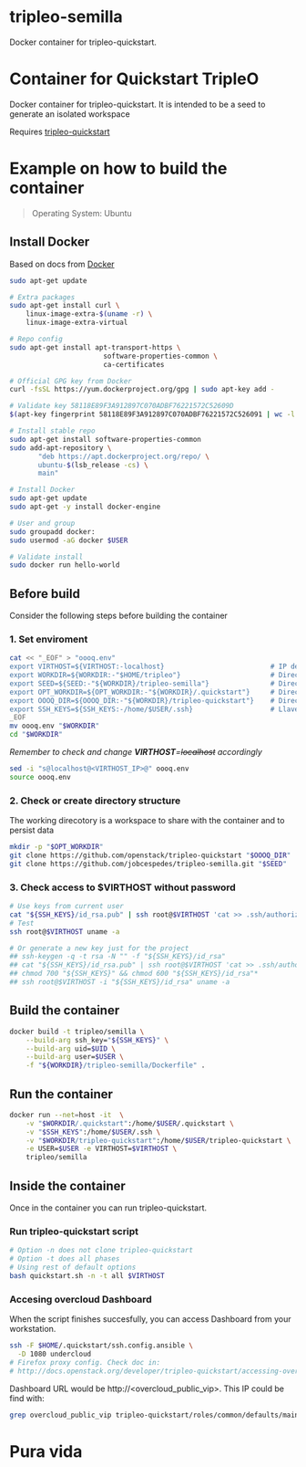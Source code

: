 # tripleo-semilla
Docker container for tripleo-quickstart.

# Container for Quickstart TripleO
Docker container for tripleo-quickstart. It is intended to be a seed to generate an isolated workspace

Requires [tripleo-quickstart](https://github.com/openstack/tripleo-quickstart)

# Example on how to build the container
> Operating System: Ubuntu

## Install Docker
Based on docs from [Docker](https://docs.docker.com/engine/installation/linux/ubuntu/)
``` bash
sudo apt-get update

# Extra packages
sudo apt-get install curl \
    linux-image-extra-$(uname -r) \
    linux-image-extra-virtual

# Repo config
sudo apt-get install apt-transport-https \
                       software-properties-common \
                       ca-certificates

# Official GPG key from Docker
curl -fsSL https://yum.dockerproject.org/gpg | sudo apt-key add -

# Validate key 58118E89F3A912897C070ADBF76221572C52609D
$(apt-key fingerprint 58118E89F3A912897C070ADBF76221572C526091 | wc -l | grep -qv 0) && echo Verificado || echo "Error de verificacion"

# Install stable repo
sudo apt-get install software-properties-common
sudo add-apt-repository \
       "deb https://apt.dockerproject.org/repo/ \
       ubuntu-$(lsb_release -cs) \
       main"

# Install Docker
sudo apt-get update
sudo apt-get -y install docker-engine

# User and group
sudo groupadd docker:
sudo usermod -aG docker $USER

# Validate install
sudo docker run hello-world
```
## Before build
Consider the following steps before building the container

### 1. Set enviroment
``` bash
cat << "_EOF" > "oooq.env"
export VIRTHOST=${VIRTHOST:-localhost}                          # IP de la maqina física para generar ambiente virtual
export WORKDIR=${WORKDIR:-"$HOME/tripleo"}                      # Directorio de trabajo
export SEED=${SEED:-"${WORKDIR}/tripleo-semilla"}               # Directorio de este repo
export OPT_WORKDIR=${OPT_WORKDIR:-"${WORKDIR}/.quickstart"}     # Directorio de despliegue de oooq
export OOOQ_DIR=${OOOQ_DIR:-"${WORKDIR}/tripleo-quickstart"}    # Directorio del repo de oooq
export SSH_KEYS=${SSH_KEYS:-/home/$USER/.ssh}                   # Llave ssh para autenticación sin contraseña
_EOF
mv oooq.env "$WORKDIR"
cd "$WORKDIR"
```
*Remember to check and change **VIRTHOST**=~~localhost~~ accordingly*
``` bash
sed -i "s@localhost@<VIRTHOST_IP>@" oooq.env
source oooq.env
```
### 2. Check or create directory structure
The working direcotory is a workspace to share with the container and to persist data
``` bash
mkdir -p "$OPT_WORKDIR"
git clone https://github.com/openstack/tripleo-quickstart "$OOOQ_DIR"
git clone https://github.com/jobcespedes/tripleo-semilla.git "$SEED"
```
### 3. Check access to $VIRTHOST without password
``` bash
# Use keys from current user
cat "${SSH_KEYS}/id_rsa.pub" | ssh root@$VIRTHOST 'cat >> .ssh/authorized_keys'
# Test
ssh root@$VIRTHOST uname -a

# Or generate a new key just for the project
## ssh-keygen -q -t rsa -N "" -f "${SSH_KEYS}/id_rsa"
## cat "${SSH_KEYS}/id_rsa.pub" | ssh root@$VIRTHOST 'cat >> .ssh/authorized_keys'
## chmod 700 "${SSH_KEYS}" && chmod 600 "${SSH_KEYS}/id_rsa"*
## ssh root@$VIRTHOST -i "${SSH_KEYS}/id_rsa" uname -a
```
## Build the container
``` bash
docker build -t tripleo/semilla \
    --build-arg ssh_key="${SSH_KEYS}" \
    --build-arg uid=$UID \
    --build-arg user=$USER \
    -f "${WORKDIR}/tripleo-semilla/Dockerfile" .
```
## Run the container
``` bash
docker run --net=host -it  \
    -v "$WORKDIR/.quickstart":/home/$USER/.quickstart \
    -v "$SSH_KEYS":/home/$USER/.ssh \
    -v "$WORKDIR/tripleo-quickstart":/home/$USER/tripleo-quickstart \
    -e USER=$USER -e VIRTHOST=$VIRTHOST \
    tripleo/semilla
```
## Inside the container
Once in the container you can run tripleo-quickstart.
### Run tripleo-quickstart script
``` bash
# Option -n does not clone tripleo-quickstart
# Option -t does all phases
# Using rest of default options
bash quickstart.sh -n -t all $VIRTHOST
```
### Accesing overcloud Dashboard
When the script finishes succesfully, you can access Dashboard from your workstation.
``` bash
ssh -F $HOME/.quickstart/ssh.config.ansible \
  -D 1080 undercloud
# Firefox proxy config. Check doc in:
# http://docs.openstack.org/developer/tripleo-quickstart/accessing-overcloud.html#using-firefox
```
Dashboard URL would be http://\<overcloud\_public\_vip\>. This IP could be find with:
``` bash
grep overcloud_public_vip tripleo-quickstart/roles/common/defaults/main.yml
```
# Pura vida
